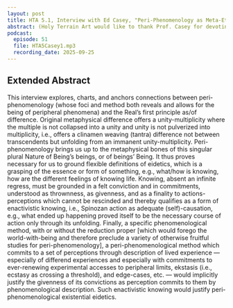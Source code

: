 ```yaml
---
layout: post
title: HTA 5.1, Interview with Ed Casey, "Peri-Phenomenology as Meta-Ethical Ground"
abstract: (Holy Terrain Art would like to thank Prof. Casey for devoting his time to this event as well as the Radical Philosophy Association for hosting and allowing secondary publication rights; this interview was originally hosted by the Radical Philosophy Association as part of their Radical Philosophy Hour series, as the event for September 2025.) This is an interview with Ed Casey, age 86, on his method of peri-phenomenology which emphasizes edges; place; mutual permeability; porousness; periphany as a blend of and alternative to endogeny-exogeny (internal-external); propulsion; extraversion; urgency to motion; exigencies to further avenues of living through transformation; differentiation; immanence; and multiplicity as the univocity of being -- a ground not in the sense of an essence but at the very least in the sense of our most fundamental relational nature of being-with and being-towards-one-another.
podcast:
  episode: 51
  file: HTA5Casey1.mp3
  recording_date: 2025-09-25
---
```


## Extended Abstract

This interview explores, charts, and anchors connections between peri-phenomenology (whose foci and method both reveals and allows for the being of peripheral phenomena) and the Real’s first principle as/of difference. Original metaphysical difference offers a unity-multiplicity where the multiple is not collapsed into a unity and unity is not pulverized into multiplicity, i.e., offers a clinamen weaving (tantra) difference not between transcendents but unfolding from an immanent unity-multiplicity. Peri-phenomenology brings us up to the metaphysical bones of this singular plural Nature of Being’s beings, or of beings’ Being. It thus proves necessary for us to ground flexible definitions of eidetics, which is a grasping of the essence or form of something, e.g., what/how is knowing, how are the different feelings of knowing life. Knowing, absent an infinite regress, must be grounded in a felt conviction and in commitments, understood as thrownness, as givenness, and as a finality to actions-perceptions which cannot be rescinded and thereby qualifies as a form of enactivistic knowing, i.e., Spinozan action as adequate (self)-causation, e.g., what ended up happening proved itself to be the necessary course of action only through its unfolding. Finally, a specific phenomenological method, with or without the reduction proper [which would forego the world-with-being and therefore preclude a variety of otherwise fruitful studies for peri-phenomenology], a peri-phenomenological method which commits to a set of perceptions through description of lived experience — especially of differend experiences and especially with commitments to ever-renewing experimental accesses to peripheral limits, ekstasis (i.e., ecstasy as crossing a threshold), and edge-cases, etc. — would implicitly justify the givenness of its convictions as perception commits to them by phenomenological description. Such enactivistic knowing would justify peri-phenomenological existential eidetics.
